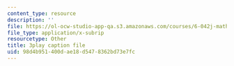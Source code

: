 ```yaml
---
content_type: resource
description: ''
file: https://ol-ocw-studio-app-qa.s3.amazonaws.com/courses/6-042j-mathematics-for-computer-science-spring-2015/98d4b951400dae18d5478362bd73e7fc_hVerxuP4cFg.srt
file_type: application/x-subrip
resourcetype: Other
title: 3play caption file
uid: 98d4b951-400d-ae18-d547-8362bd73e7fc
---
```


